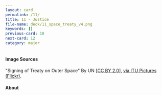 ```yaml
---
layout: card
permalink: /11/
title: 11 - Justice
file-name: deck/11_space_treaty_v4.png
keywords: []
previous-card: 10
next-card: 12
category: major
---
```


#### Image Sources
"Signing of Treaty on Outer Space" By UN [[CC BY 2.0](https://creativecommons.org/licenses/by/2.0/)], [via ITU Pictures (Flickr)](https://www.flickr.com/photos/itupictures/16661050412/in/photostream/).

#### About
